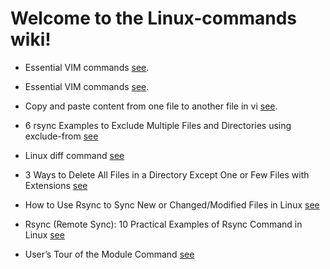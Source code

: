 # Welcome to the Linux-commands wiki!

-  Essential VIM commands [see](http://vim.wikia.com/wiki/Moving_around).
-  Essential VIM commands [see](https://www.catswhocode.com/blog/130-essential-vim-commands).
-  Copy and paste content from one file to another file in vi [see](https://stackoverflow.com/questions/4620672/copy-and-paste-content-from-one-file-to-another-file-in-vi).
- 6 rsync Examples to Exclude Multiple Files and Directories using exclude-from [see](https://www.thegeekstuff.com/2011/01/rsync-exclude-files-and-folders/?utm_source=feedburner)
- Linux diff command [see](https://www.computerhope.com/unix/udiff.htm)

- 3 Ways to Delete All Files in a Directory Except One or Few Files with Extensions [see](https://www.tecmint.com/delete-all-files-in-directory-except-one-few-file-extensions/)

- How to Use Rsync to Sync New or Changed/Modified Files in Linux [see](https://www.tecmint.com/sync-new-changed-modified-files-rsync-linux/)

- Rsync (Remote Sync): 10 Practical Examples of Rsync Command in Linux [see](https://www.tecmint.com/rsync-local-remote-file-synchronization-commands/)

- User’s Tour of the Module Command [see](https://lmod.readthedocs.io/en/latest/010_user.html)
